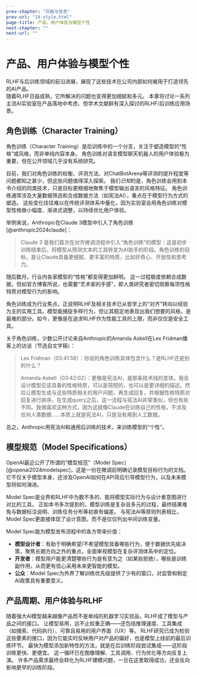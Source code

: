 ```yaml
---
prev-chapter: "风格与信息"
prev-url: "18-style.html"
page-title: 产品、用户体验与模型个性
next-chapter: ""
next-url: ""
---
```


# 产品、用户体验与模型个性

RLHF与后训练领域的前沿进展，展现了这些技术在公司内部如何被用于打造领先的AI产品。  
随着RLHF日益成熟，它所解决的问题也变得更加细腻和多元。
本章将讨论一系列主流AI实验室在产品落地中考虑、但学术文献鲜有深入探讨的RLHF/后训练应用场景。

## 角色训练（Character Training）

角色训练（Character Training）是后训练中的一个分支，关注于塑造模型的“性格”或风格，而非单纯内容本身。
角色训练对语言模型聊天机器人的用户体验极为重要，但在公开领域几乎没有系统研究。

目前，我们对角色训练的权衡、评测方法、对ChatBotArena等评测的提升程度等问题都知之甚少，但这些问题值得深入探索。
我们*已知*的是，角色训练会用到本书介绍的同类技术，只是目标更精细地聚焦于模型输出语言的风格特征。
角色训练通常涉及大量数据筛选和合成数据方法（如宪法AI），重点在于模型行为方式的塑造。
这些变化往往难以在传统评测体系中量化，因为实验室会用角色训练对模型性格做小幅度、渐进式调整，以持续优化用户体验。

举例来说，Anthropic在Claude 3模型中引入了角色训练 [@anthropic2024claude]：

> Claude 3 是我们首次在对齐微调流程中引入“角色训练”的模型：这是初步训练结束后，将模型从预测文本的工具转变为AI助手的阶段。角色训练的目标，是让Claude具备更细腻、更丰富的特质，比如好奇心、开放性和思考力。

随后数月，行业内各家模型的“性格”都变得更加鲜明。
这一过程极度依赖合成数据，但如官方博客所说，也需要“艺术家的手感”，即人类研究者密切观察每项性格特质对模型行为的影响。

角色训练成为行业焦点，正说明RLHF及相关技术已从哲学上的“对齐”转向以经验为主的实用工具。模型能捕捉多样行为，但让其稳定地表现出我们想要的风格，是最难的部分。如今，更像是在追求RLHF作为性能工具的上限，而非仅仅是安全工具。

关于角色训练，少数公开讨论来自Anthropic的Amanda Askell在Lex Fridman播客上的访谈（节选自文字稿）：

> Lex Fridman（03:41:56）：你说的角色训练具体包含什么？是RLHF还是别的什么？
>
> Amanda Askell（03:42:02）：更像是宪法AI，是那条技术线的变体。我会设计模型应该具备的性格特质，可以是简短的，也可以是更详细的描述。然后让模型生成与这些特质相关的用户问题，再生成回复，并根据性格特质对回复进行排序。在生成query之后，这一流程与宪法AI非常类似，但也有些不同。我很喜欢这种方式，因为这就像Claude在训练自己的性格，不涉及任何人类数据……本质上就是宪法AI，只是没有用到人工数据。

总之，Anthropic用宪法AI和通用后训练的技术，来训练模型的“个性”。

## 模型规范（Model Specifications）

OpenAI最近公开了所谓的“模型规范”（Model Spec）[@openai2024modelspec]，这是一份在微调前明确记录模型目标行为的文档。
它不仅关乎模型本身，还涉及OpenAI如何在API背后引导模型行为，以及未来模型将如何演进。

Model Spec是业界和RLHF中为数不多的、能将模型实际行为与设计者意图进行对比的工具。
正如本书多次提到的，模型训练是复杂且多元的过程，最终结果难免与数据标注说明、训练任务分布等初衷有偏差。
与宪法AI等原则列表相比，Model Spec更直接体现了设计意图，而不是仅仅列出中间训练变量。

Model Spec能为模型发布流程中的各方带来价值：

- **模型设计者**：有助于明确希望/不希望模型具备哪些行为，便于数据优先级决策，聚焦长期方向之外的重点，全面审视模型在复杂评测体系中的定位。
- **开发者**：模型用户能更清楚哪些行为是有意为之（如某些拒绝），哪些是训练副作用，从而更有信心采用未来更智能的模型。
- **公众**：Model Spec为外界了解训练优先级提供了少有的窗口，对监管和制定AI政策具有重要意义。

## 产品周期、用户体验与RLHF

随着强大AI模型越来越像产品而不是单纯的机器学习实验品，RLHF成了模型与产品之间的接口。
让模型易用，远不止权重正确——还包括推理速度、工具集成（如搜索、代码执行）、可靠且易用的用户界面（UX）等。
RLHF研究已成为检验这些要素的接口，因为它能实时反映用户对产品的偏好，也是模型上线前的最后训练环节。
最快为模型添加新特性的方法，就是在后训练阶段尝试集成——这阶段训练更快、更便宜。
这一循环已在图像理解、工具调用、行为优化等方向反复上演。
许多产品需求最终会转化为RLHF建模问题，一旦在这里取得成功，还会反向影响更早的训练阶段。